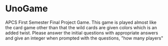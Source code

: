 # UnoGame
APCS First Semester Final Project Game. 
This game is played almost like the card game other than that the wild cards are given colors which is an added twist.
Please answer the initial questions with appropriate answers and give an integer when prompted with the questions, "how many players"

